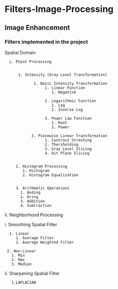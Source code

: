 # Filters-Image-Processing
 ## Image Enhancement
### Filters implemented in the project
Spatial Domain


      i. Point Processing

      
          1. Intensity (Gray Level Transformation)

                 1. Basic Intensity Transformation
                      1. Linear Function
                         1. Negative

                      2. Logarithmic Function 
                         1. Log
                         2. Inverse Log

                      3. Power Law Function 
                         1. Root
                         2. Power
          
                2. Piecewise Linear Transformation
                      1. Contrast Streching
                      2. Thersholding
                      3. Gray Level Slicing
                      4. bit Plane Slicing

                    
         2. Histogram Processing
            1. Histogram
            2. Histogram Equalization


         3. Arithmetic Operations
           1. Anding 
           2. Oring 
           3. Addition 
           4. Subtraction

ii. Neighborhood Processing

   i. Smoothing Spatial Filter

      1. Linear
         1. Average Filter
         2. Average Weighted Filter

     2. Non-Linear
       1. Min
       2. Max
       3. Median
       
   ii. Sharpening Spatial Filter
   
       1.LAPLACIAN
